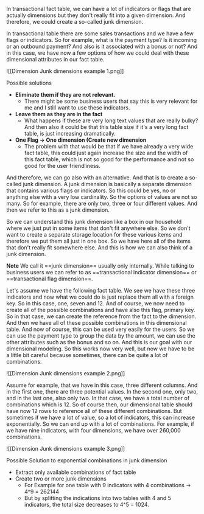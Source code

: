 In transactional fact table, we can have a lot of indicators or flags that are actually dimensions but they don't really fit into a given dimension. And therefore, we could create a so-called junk dimension.

In transactional table there are some sales transactions and we have a few flags or indicators. So for example, what is the payment type? Is it incoming or an outbound payment? And also is it associated with a bonus or not? And in this case, we have now a few options of how we could deal
with these dimensional attributes in our fact table.

![[Dimension Junk dimensions example 1.png]]

Possible solutions
- **Eliminate them if they are not relevant.**
	- There might be some business users that say this is very relevant for me and I still want to use these indicators. 
- **Leave them as they are in the fact**
	- What happens if these are very long text values that are really bulky? And then also it could be that this table size if it's a very long fact table, is just increasing dramatically.
- **One Flag -> One dimension (Create new dimension** 
	- The problem with that would be that if we have already a very wide fact table, this could just again increase the size and the width of this fact table, which is not so good for the performance and not so good for the user friendliness.

And therefore, we can go also with an alternative. And that is to create a so-called junk dimension. A junk dimension is basically a separate dimension that contains various flags or indicators. So this could be yes, no or anything else with a very low cardinality. So the options of values are not so many. So for example, there are only two, three or four different values. And then we refer to this as a junk dimension.

So we can understand this junk dimension like a box in our household where we just put in some items that don't fit anywhere else. So we don't want to create a separate storage location for these various items and therefore we put them all just in one box. So we have here all of the items that don't really fit somewhere else. And this is how we can also think of a junk dimension.

**Note** We call it ==junk dimension== usually only internally. While talking to business users we can refer to as ==transactional indicator dimension==  or ==transactional flag dimension==.

Let's assume we have the following fact table. We see we have these three indicators and now what we could do is just replace them all with a foreign key. So in this case, one, seven and 12. And of course, we now need to create all of the possible combinations and have also this flag, primary key. So in that case, we can create the reference from the fact to the dimension. And then we have all of these possible combinations in this dimensional table. And now of course, this can be used very easily for the users. So we can use the payment type to group the data by the amount, we can use the other attributes such as the bonus and so on. And this is our goal with our dimensional modeling. So this works now very well, but now we have to be a little bit careful because sometimes, there can be quite a lot of combinations. 

![[Dimension Junk dimensions example 2.png]]

Assume for example, that we have in this case, three different columns. And in the first one, there are three potential values. In the second one, only two, and in the last one, also only two. In that case, we have a total number of combinations which is 12. So of course then, our dimensional table should have now 12 rows to reference all of these different combinations. But sometimes if we have a lot of value, so a lot of indicators, this can increase exponentially. So we can end up with a lot of combinations. For example, if we have nine indicators, with four dimensions, we have over 260,000 combinations.

![[Dimension Junk dimensions example 3.png]]

Possible Solution to exponential combinations in junk dimension
- Extract only available combinations of fact table
- Create two or more junk dimensions
	- For Example for one table with 9 indicators with 4 combinations -> 4^9 = 262144
	- But by splitting the indications into two tables with 4 and 5 indicators, the total size decreases to 4^5 = 1024.